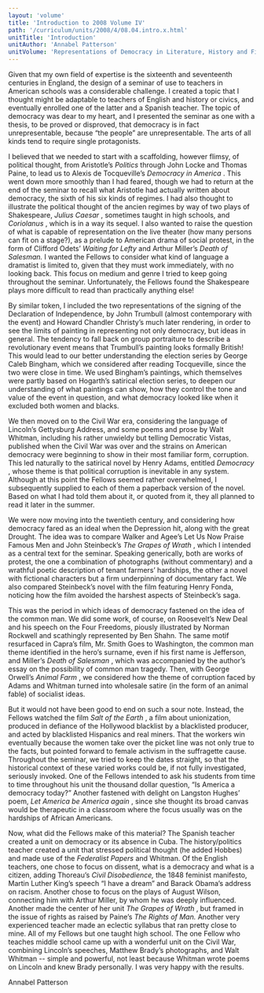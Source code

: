 ```yaml
---
layout: 'volume'
title: 'Introduction to 2008 Volume IV'
path: '/curriculum/units/2008/4/08.04.intro.x.html'
unitTitle: 'Introduction'
unitAuthor: 'Annabel Patterson'
unitVolume: 'Representations of Democracy in Literature, History and Film'
---
```


<body>
 <p>
  Given that my own field of expertise is the sixteenth and seventeenth centuries in England, the design of a seminar of use to teachers in American schools was a considerable challenge. I created a topic that I thought might be adaptable to teachers of English and history or civics, and eventually enrolled one of the latter and a Spanish teacher. The topic of democracy was dear to my heart, and I presented the seminar as one with a thesis, to be proved or disproved, that democracy is in fact unrepresentable, because “the people” are unrepresentable. The arts of all kinds tend to require single protagonists.
 </p>
<p>
  I believed that we needed to start with a scaffolding, however flimsy, of political thought, from Aristotle’s
  <i>
   Politics
  </i>
  through John Locke and Thomas Paine, to lead us to Alexis de Tocqueville’s
  <i>
   Democracy in America
  </i>
  . This went down more smoothly than I had feared, though we had to return at the end of the seminar to recall what Aristotle had actually written about democracy, the sixth of his six kinds of regimes. I had also thought to illustrate the political thought of the ancien regimes by way of two plays of Shakespeare,
  <i>
   Julius Caesar
  </i>
  , sometimes taught in high schools, and
  <i>
   Coriolanus
  </i>
  , which is in a way its sequel. I also wanted to raise the question of what is capable of representation on the live theater (how many persons can fit on a stage?), as a prelude to American drama of social protest, in the form of Clifford Odets’
  <i>
   Waiting for Lefty
  </i>
  and Arthur Miller’s
  <i>
   Death of Salesman.
  </i>
  I wanted the Fellows to consider what kind of language a dramatist is limited to, given that they must work immediately, with no looking back. This focus on medium and genre I tried to keep going throughout the seminar. Unfortunately, the Fellows found the Shakespeare plays more difficult to read than practically anything else!
 </p>
<p>
  By similar token, I included the two representations of the signing of the Declaration of Independence, by John Trumbull (almost contemporary with the event) and Howard Chandler Christy’s much later rendering, in order to see the limits of painting in representing not only democracy, but ideas in general. The tendency to fall back on group portraiture to describe a revolutionary event means that Trumbull’s painting looks formally British! This would lead to our better understanding the election series by George Caleb Bingham, which we considered after reading Tocqueville, since the two were close in time. We used Bingham’s paintings, which themselves were partly based on Hogarth’s satirical election series, to deepen our understanding of what paintings can show, how they control the tone and value of the event in question, and what democracy looked like when it excluded both women and blacks.
 </p>
<p>
  We then moved on to the Civil War era, considering the language of Lincoln’s Gettysburg Address, and some poems and prose by Walt Whitman, including his rather unwieldy but telling Democratic Vistas, published when the Civil War was over and the strains on American democracy were beginning to show in their most familiar form, corruption. This led naturally to the satirical novel by Henry Adams, entitled
  <i>
   Democracy
  </i>
  , whose theme is that political corruption is inevitable in any system. Although at this point the Fellows seemed rather overwhelmed, I subsequently supplied to each of them a paperback version of the novel. Based on what I had told them about it, or quoted from it, they all planned to read it later in the summer.
 </p>
<p>
  We were now moving into the twentieth century, and considering how democracy fared as an ideal when the Depression hit, along with the great Drought. The idea was to compare Walker and Agee’s Let Us Now Praise Famous Men and John Steinbeck’s
  <i>
   The Grapes of Wrath
  </i>
  , which I intended as a central text for the seminar. Speaking generically, both are works of protest, the one a combination of photographs (without commentary) and a wrathful poetic description of tenant farmers’ hardships, the other a novel with fictional characters but a firm underpinning of documentary fact. We also compared Steinbeck’s novel with the film featuring Henry Fonda, noticing how the film avoided the harshest aspects of Steinbeck’s saga.
 </p>
<p>
  This was the period in which ideas of democracy fastened on the idea of the common man. We did some work, of course, on Roosevelt’s New Deal and his speech on the Four Freedoms, piously illustrated by Norman Rockwell and scathingly represented by Ben Shahn. The same motif resurfaced in Capra’s film, Mr. Smith Goes to Washington, the common man theme identified in the hero’s surname, even if his first name is Jefferson, and Miller’s
  <i>
   Death of Salesman
  </i>
  , which was accompanied by the author’s essay on the possibility of common man tragedy. Then, with George Orwell’s
  <i>
   Animal Farm
  </i>
  , we considered how the theme of corruption faced by Adams and Whitman turned into wholesale satire (in the form of an animal fable) of socialist ideas.
 </p>
<p>
  But it would not have been good to end on such a sour note. Instead, the Fellows watched the film
  <i>
   Salt of the Earth
  </i>
  , a film about unionization, produced in defiance of the Hollywood blacklist by a blacklisted producer, and acted by blacklisted Hispanics and real miners. That the workers win eventually because the women take over the picket line was not only true to the facts, but pointed forward to female activism in the suffragette cause. Throughout the seminar, we tried to keep the dates straight, so that the historical context of these varied works could be, if not fully investigated, seriously invoked. One of the Fellows intended to ask his students from time to time throughout his unit the thousand dollar question, “Is America a democracy today?” Another fastened with delight on Langston Hughes’ poem,
  <i>
   Let America be America again
  </i>
  , since she thought its broad canvas would be therapeutic in a classroom where the focus usually was on the hardships of African Americans.
 </p>
<p>
  Now, what did the Fellows make of this material? The Spanish teacher created a unit on democracy or its absence in Cuba. The history/politics teacher created a unit that stressed political thought (he added Hobbes) and made use of the
  <i>
   Federalist Papers
  </i>
  and Whitman. Of the English teachers, one chose to focus on dissent, what is a democracy and what is a citizen, adding Thoreau’s
  <i>
   Civil Disobedience,
  </i>
  the 1848 feminist manifesto, Martin Luther King’s speech “I have a dream” and Barack Obama’s address on racism. Another chose to focus on the plays of August Wilson, connecting him with Arthur Miller, by whom he was deeply influenced. Another made the center of her unit
  <i>
   The Grapes of Wrath
  </i>
  , but framed in the issue of rights as raised by Paine’s
  <i>
   The Rights of Man.
  </i>
  Another very experienced teacher made an eclectic syllabus that ran pretty close to mine. All of my Fellows but one taught high school. The one Fellow who teaches middle school came up with a wonderful unit on the Civil War, combining Lincoln’s speeches, Matthew Brady’s photographs, and Walt Whitman -- simple and powerful, not least because Whitman wrote poems on Lincoln and knew Brady personally. I was very happy with the results.
 </p>
<p>
  Annabel Patterson
 </p>

</body>
